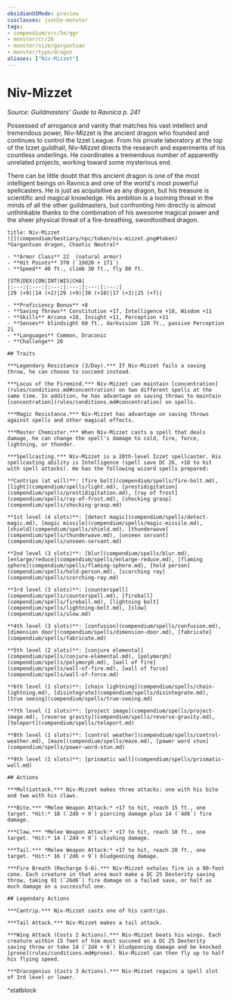 ```yaml
---
obsidianUIMode: preview
cssclasses: json5e-monster
tags:
- compendium/src/5e/ggr
- monster/cr/26
- monster/size/gargantuan
- monster/type/dragon
aliases: ["Niv-Mizzet"]
---
```

# Niv-Mizzet
*Source: Guildmasters' Guide to Ravnica p. 241*  

Possessed of arrogance and vanity that matches his vast intellect and tremendous power, Niv-Mizzet is the ancient dragon who founded and continues to control the Izzet League. From his private laboratory at the top of the Izzet guildhall, Niv-Mizzet directs the research and experiments of his countless underlings. He coordinates a tremendous number of apparently unrelated projects, working toward some mysterious end.

There can be little doubt that this ancient dragon is one of the most intelligent beings on Ravnica and one of the world's most powerful spellcasters. He is just as acquisitive as any dragon, but his treasure is scientific and magical knowledge. His ambition is a looming threat in the minds of all the other guildmasters, but confronting him directly is almost unthinkable thanks to the combination of his awesome magical power and the sheer physical threat of a fire-breathing, swordtoothed dragon.

```ad-statblock
title: Niv-Mizzet
![](compendium/bestiary/npc/token/niv-mizzet.png#token)
*Gargantuan dragon, Chaotic Neutral*

- **Armor Class** 22  (natural armor)
- **Hit Points** 370 (`19d20 + 171`)
- **Speed** 40 ft., climb 30 ft., fly 80 ft.

|STR|DEX|CON|INT|WIS|CHA|
|:---:|:---:|:---:|:---:|:---:|:---:|
|29 (+9)|14 (+2)|29 (+9)|30 (+10)|17 (+3)|25 (+7)|

- **Proficiency Bonus** +8
- **Saving Throws** Constitution +17, Intelligence +18, Wisdom +11
- **Skills** Arcana +18, Insight +11, Perception +11
- **Senses** blindsight 60 ft., darkvision 120 ft., passive Perception 21
- **Languages** Common, Draconic
- **Challenge** 26

## Traits

***Legendary Resistance (3/Day).*** If Niv-Mizzet fails a saving throw, he can choose to succeed instead.

***Locus of the Firemind.*** Niv-Mizzet can maintain [concentration](rules/conditions.md#concentration) on two different spells at the same time. In addition, he has advantage on saving throws to maintain [concentration](rules/conditions.md#concentration) on spells.

***Magic Resistance.*** Niv-Mizzet has advantage on saving throws against spells and other magical effects.

***Master Chemister.*** When Niv-Mizzet casts a spell that deals damage, he can change the spell's damage to cold, fire, force, lightning, or thunder.

***Spellcasting.*** Niv-Mizzet is a 20th-level Izzet spellcaster. His spellcasting ability is Intelligence (spell save DC 26, +18 to hit with spell attacks). He has the following wizard spells prepared:

**Cantrips (at will)**: [fire bolt](compendium/spells/fire-bolt.md), [light](compendium/spells/light.md), [prestidigitation](compendium/spells/prestidigitation.md), [ray of frost](compendium/spells/ray-of-frost.md), [shocking grasp](compendium/spells/shocking-grasp.md)

**1st level (4 slots)**: [detect magic](compendium/spells/detect-magic.md), [magic missile](compendium/spells/magic-missile.md), [shield](compendium/spells/shield.md), [thunderwave](compendium/spells/thunderwave.md), [unseen servant](compendium/spells/unseen-servant.md)

**2nd level (3 slots)**: [blur](compendium/spells/blur.md), [enlarge/reduce](compendium/spells/enlarge-reduce.md), [flaming sphere](compendium/spells/flaming-sphere.md), [hold person](compendium/spells/hold-person.md), [scorching ray](compendium/spells/scorching-ray.md)

**3rd level (3 slots)**: [counterspell](compendium/spells/counterspell.md), [fireball](compendium/spells/fireball.md), [lightning bolt](compendium/spells/lightning-bolt.md), [slow](compendium/spells/slow.md)

**4th level (3 slots)**: [confusion](compendium/spells/confusion.md), [dimension door](compendium/spells/dimension-door.md), [fabricate](compendium/spells/fabricate.md)

**5th level (2 slots)**: [conjure elemental](compendium/spells/conjure-elemental.md), [polymorph](compendium/spells/polymorph.md), [wall of fire](compendium/spells/wall-of-fire.md), [wall of force](compendium/spells/wall-of-force.md)

**6th level (1 slots)**: [chain lightning](compendium/spells/chain-lightning.md), [disintegrate](compendium/spells/disintegrate.md), [true seeing](compendium/spells/true-seeing.md)

**7th level (1 slots)**: [project image](compendium/spells/project-image.md), [reverse gravity](compendium/spells/reverse-gravity.md), [teleport](compendium/spells/teleport.md)

**8th level (1 slots)**: [control weather](compendium/spells/control-weather.md), [maze](compendium/spells/maze.md), [power word stun](compendium/spells/power-word-stun.md)

**9th level (1 slots)**: [prismatic wall](compendium/spells/prismatic-wall.md)

## Actions

***Multiattack.*** Niv-Mizzet makes three attacks: one with his bite and two with his claws.

***Bite.*** *Melee Weapon Attack:* +17 to hit, reach 15 ft., one target. *Hit:* 18 (`2d8 + 9`) piercing damage plus 14 (`4d6`) fire damage.

***Claw.*** *Melee Weapon Attack:* +17 to hit, reach 10 ft., one target. *Hit:* 14 (`2d4 + 9`) slashing damage.

***Tail.*** *Melee Weapon Attack:* +17 to hit, reach 20 ft., one target. *Hit:* 16 (`2d6 + 9`) bludgeoning damage.

***Fire Breath (Recharge 5-6).*** Niv-Mizzet exhales fire in a 90-foot cone. Each creature in that area must make a DC 25 Dexterity saving throw, taking 91 (`26d6`) fire damage on a failed save, or half as much damage on a successful one.

## Legendary Actions

***Cantrip.*** Niv-Mizzet casts one of his cantrips.

***Tail Attack.*** Niv-Mizzet makes a tail attack.

***Wing Attack (Costs 2 Actions).*** Niv-Mizzet beats his wings. Each creature within 15 feet of him must succeed on a DC 25 Dexterity saving throw or take 14 (`2d4 + 9`) bludgeoning damage and be knocked [prone](rules/conditions.md#prone). Niv-Mizzet can then fly up to half his flying speed.

***Dracogenius (Costs 3 Actions).*** Niv-Mizzet regains a spell slot of 3rd level or lower.
```
^statblock
